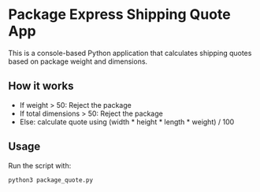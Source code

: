 # Package Express Shipping Quote App

This is a console-based Python application that calculates shipping quotes based on package weight and dimensions.

## How it works
- If weight > 50: Reject the package
- If total dimensions > 50: Reject the package
- Else: calculate quote using (width * height * length * weight) / 100

## Usage
Run the script with:
```
python3 package_quote.py
```

